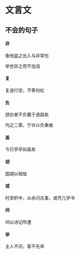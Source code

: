 # 文言文

## 不会的句子

#### 非

备他盗之出入与非常也

举世非之而不加沮

#### 复

复道行空，不霁何虹

#### 负

颁白者不负戴于道路矣

均之二策，宁许以负秦曲

#### 盖

今已亭亭如盖矣

#### 胡

国胡以相恤

#### 或

时至轩中，从余问古事，或凭几学书

#### 间

间以诗记所遭

#### 举

主人不问，客不先举
